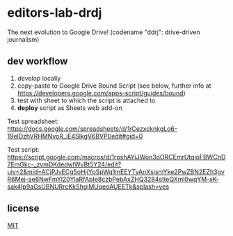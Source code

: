 # editors-lab-drdj

The next evolution to Google Drive! (codename "ddrj": drive-driven journalism) 

## dev workflow

1. *develop* locally 
2. copy-paste to Google Drive Bound Script (see below, further info at https://developers.google.com/apps-script/guides/bound)
3. test with sheet to which the script is attached to
4. **deploy** script as Sheets web add-on


Test spreadsheet: https://docs.google.com/spreadsheets/d/1rCezxcknkgLo6-19elDzhVRHMNvoR_iE4SlkgV6BVPI/edit#gid=0

Test script: https://script.google.com/macros/d/1rpshAYiJWon3oORCEmrUtqioFBWCnD7EmGkc-_zymDKdedwlWvBt5Y24/edit?uiv=2&mid=ACjPJvECg5oHjiYpSpWq1mEEYTyAnXsjsmYke2PwZBN2EZh3gvR6Mej-ae6NwFmYl20YlaRfApIe8czbPebAxZHQ3284stIeQXml0wqYM-xK-sak4Ip9aGsUBNURrcKkShgiMUqeoAUEETk&splash=yes

## license

[MIT](https://opensource.org/licenses/MIT)
